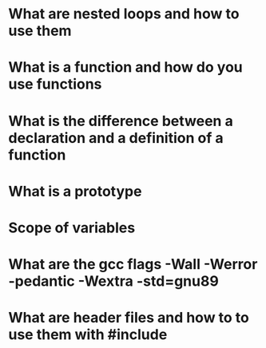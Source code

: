 # What are nested loops and how to use them
# What is a function and how do you use functions
# What is the difference between a declaration and a definition of a function
# What is a prototype
# Scope of variables
# What are the gcc flags -Wall -Werror -pedantic -Wextra -std=gnu89 
# What are header files and how to to use them with #include
